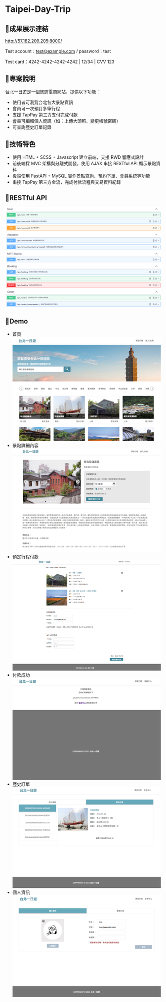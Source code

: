 # Taipei-Day-Trip

## 🔗成果展示連結
http://57.182.209.205:8000/

Test account：test@example.com / password：test

Test card：4242-4242-4242-4242 | 12/34 | CVV 123

## 🔹專案說明
台北一日遊是一個旅遊電商網站，提供以下功能：
- 使用者可瀏覽台北各大景點資訊
- 會員可一次預訂多筆行程
- 支援 TapPay 第三方支付完成付款
- 會員可編輯個人資訊（如：上傳大頭照、變更帳號密碼）
- 可查詢歷史訂單記錄

## 🔹技術特色
- 使用  HTML + SCSS + Javascript 建立前端，支援 RWD 響應式設計
- 前後端採 MVC 架構與分離式開發，使用 AJAX 串接 RESTful API 顯示景點資料
- 後端使用 FastAPI + MySQL 實作景點查詢、預約下單、會員系統等功能
- 串接 TapPay 第三方金流，完成付款流程與交易資料紀錄

## 🔹RESTful API
![image](https://github.com/Yining-lion/Taipei-Day-Trip/blob/bff5fe47c2416ee793c98fc336b08e446ea22172/Readme/RESTful%20API%20%E6%96%87%E4%BB%B6.png)

## 🔹Demo
- 首頁
  ![image](https://github.com/Yining-lion/Taipei-Day-Trip/blob/bff5fe47c2416ee793c98fc336b08e446ea22172/Readme/%E9%A6%96%E9%A0%81.png)
- 景點詳細內容
  ![image](https://github.com/Yining-lion/Taipei-Day-Trip/blob/bff5fe47c2416ee793c98fc336b08e446ea22172/Readme/%E6%99%AF%E9%BB%9E%E8%A9%B3%E7%B4%B0%E5%85%A7%E5%AE%B9.png)
- 預定行程付款
  ![image](https://github.com/Yining-lion/Taipei-Day-Trip/blob/0560f60d0778341a9751b73d074e7a07b33548f2/Readme/%E9%A0%90%E5%AE%9A%E8%A1%8C%E7%A8%8B%E4%BB%98%E6%AC%BE.png)
- 付款成功
  ![image](https://github.com/Yining-lion/Taipei-Day-Trip/blob/bff5fe47c2416ee793c98fc336b08e446ea22172/Readme/%E4%BB%98%E6%AC%BE%E6%88%90%E5%8A%9F.png)
- 歷史訂單
  ![image](https://github.com/Yining-lion/Taipei-Day-Trip/blob/bff5fe47c2416ee793c98fc336b08e446ea22172/Readme/%E6%AD%B7%E5%8F%B2%E8%A8%82%E5%96%AE.png)
- 個人資訊
  ![image](https://github.com/Yining-lion/Taipei-Day-Trip/blob/bff5fe47c2416ee793c98fc336b08e446ea22172/Readme/%E5%80%8B%E4%BA%BA%E8%B3%87%E8%A8%8A.png)
